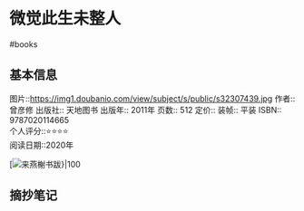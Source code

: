 ---
---

# 微觉此生未整人
#books 
## 基本信息

图片::https://img1.doubanio.com/view/subject/s/public/s32307439.jpg 
作者:: 曾彦修
出版社:: 天地图书
出版年:: 2011年
页数:: 512
定价:: 
装帧:: 平装
ISBN:: 9787020114665  
个人评分::⭐⭐⭐⭐  
阅读日期::2020年

 [![来燕榭书跋}|100](https://img1.doubanio.com/view/subject/s/public/s32307439.jpg )

## 摘抄笔记
